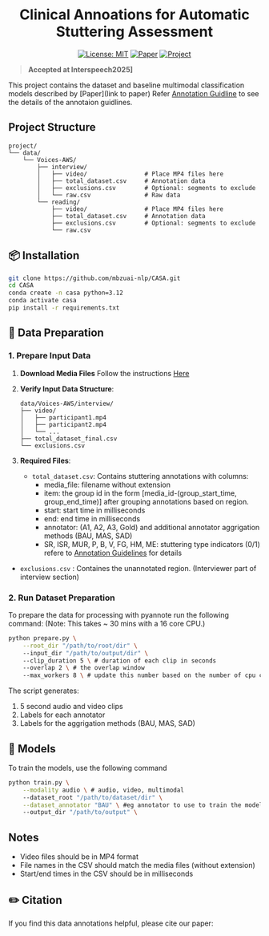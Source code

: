 <h1 align="center"> Clinical Annoations for Automatic Stuttering Assessment </h1>

<div align="center">

[![License: MIT](https://img.shields.io/badge/license-MIT-green)](LICENSE)
[![Paper](https://img.shields.io/badge/Paper-PDF-blue)](https://arxiv.org/abs/2505.15425)
[![Project](https://img.shields.io/badge/Project-CASA-red)](https://github.com/mbzuai-nlp/CASA)
</div>


> **Accepted at Interspeech2025]**

This project contains the dataset  and baseline multimodal classification models described by [Paper](link to paper) Refer  [Annotation Guidline](guidlines.md) to see the details of the annotaion guidlines.


## Project Structure

```
project/
└── data/
    └── Voices-AWS/
        ├── interview/
        │   ├── video/                # Place MP4 files here
        │   ├── total_dataset.csv     # Annotation data
        │   ├── exclusions.csv        # Optional: segments to exclude
        │   └── raw.csv               # Raw data
        └── reading/
            ├── video/                # Place MP4 files here
            ├── total_dataset.csv     # Annotation data
            ├── exclusions.csv        # Optional: segments to exclude
            └── raw.csv    

```

## 📦 Installation

```bash
git clone https://github.com/mbzuai-nlp/CASA.git
cd CASA
conda create -n casa python=3.12
conda activate casa
pip install -r requirements.txt
```

## 📁 Data Preparation

### 1. Prepare Input Data

1. **Download Media Files**
   Follow the instructions [Here](docs/download.md)

2. **Verify Input Data Structure**:
   ```
   data/Voices-AWS/interview/
   ├── video/
   │   ├── participant1.mp4
   │   ├── participant2.mp4
   │   └── ...
   ├── total_dataset_final.csv
   └── exclusions.csv
   ```

3. **Required Files**:
   - `total_dataset.csv`: Contains stuttering annotations with columns:
     - media_file: filename without extension
     - item: the group id in the form [media_id-(group_start_time, group_end_time)] after grouping annotations based on region.
     - start: start time in milliseconds
     - end: end time in milliseconds
     - annotator: (A1, A2, A3, Gold) and additional annotator aggrigation methods (BAU, MAS, SAD)
     - SR, ISR, MUR, P, B, V, FG, HM, ME: stuttering type indicators (0/1) refere to [Annotation Guidelines](docs/guidlines.md) for details
  - `exclusions.csv` : Containes the unannotated region. (Interviewer part of interview section)

### 2. Run Dataset Preparation
To prepare the data for processing with pyannote run the following command:
(Note: This takes ~ 30 mins with a 16 core CPU.)
```bash
python prepare.py \
    --root_dir "/path/to/root/dir" \ 
    --input_dir "/path/to/output/dir" \ 
    --clip_duration 5 \ # duration of each clip in seconds
    --overlap 2 \ # the overlap window
    --max_workers 8 \ # update this number based on the number of cpu cores
```

The script generates:
1. 5 second audio and video clips
2. Labels for each annotator
3. Labels for the aggrigation methods (BAU, MAS, SAD)

## 🧠 Models

To train the models, use the following command
```bash
python train.py \
    --modality audio \ # audio, video, multimodal
    --dataset_root "/path/to/dataset/dir" \
    --dataset_annotator "BAU" \ #eg annotator to use to train the models
    --output_dir "/path/to/output" \ 
```

## Notes

- Video files should be in MP4 format
- File names in the CSV should match the media files (without extension)
- Start/end times in the CSV should be in milliseconds


## ✏️ Citation

If you find this data annotations helpful, please cite our paper:

```bibtex

```